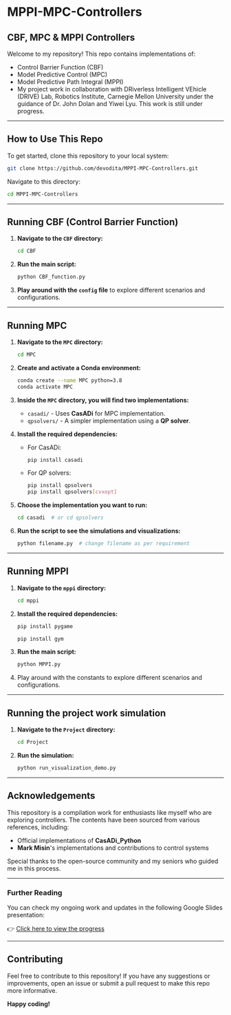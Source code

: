 # MPPI-MPC-Controllers

## CBF, MPC & MPPI Controllers

Welcome to my repository! This repo contains implementations of:
- Control Barrier Function (CBF)
- Model Predictive Control (MPC)
- Model Predictive Path Integral (MPPI)
- My project work in collaboration with DRiverless Intelligent VEhicle (DRIVE) Lab, Robotics Institute, Carnegie Mellon University under the guidance of Dr. John Dolan and Yiwei Lyu. This work is still under progress.

---

## How to Use This Repo

To get started, clone this repository to your local system:

```sh
git clone https://github.com/devodita/MPPI-MPC-Controllers.git
```

Navigate to this directory:

```sh
cd MPPI-MPC-Controllers
```

---

## Running CBF (Control Barrier Function)

1. **Navigate to the `CBF` directory:**
   ```sh
   cd CBF
   ```

2. **Run the main script:**
   ```sh
   python CBF_function.py
   ```

3. **Play around with the `config` file** to explore different scenarios and configurations.

---

## Running MPC

1. **Navigate to the `MPC` directory:**
   ```sh
   cd MPC
   ```

2. **Create and activate a Conda environment:**
   ```sh
   conda create --name MPC python=3.8 
   conda activate MPC
   ```

3. **Inside the `MPC` directory, you will find two implementations:**
   - `casadi/` - Uses **CasADi** for MPC implementation.
   - `qpsolvers/` - A simpler implementation using a **QP solver**.

4. **Install the required dependencies:**
   - For CasADi:
     ```sh
     pip install casadi
     ```
   - For QP solvers:
     ```sh
     pip install qpsolvers
     pip install qpsolvers[cvxopt]
     ```

5. **Choose the implementation you want to run:**
   ```sh
   cd casadi  # or cd qpsolvers
   ```

6. **Run the script to see the simulations and visualizations:**
   ```sh
   python filename.py  # change filename as per requirement
   ```

---

## Running MPPI

1. **Navigate to the `mppi` directory:**
   ```sh
   cd mppi
   ```
2.  **Install the required dependencies:**
     ```sh
     pip install pygame
     ```
     ```sh
     pip install gym
     ```

3. **Run the main script:**
   ```sh
   python MPPI.py
   ```

4. Play around with the constants to explore different scenarios and configurations.

---

## Running the project work simulation

1. **Navigate to the `Project` directory:**
   ```sh
   cd Project
   ```

2. **Run the simulation:**
   ```sh
   python run_visualization_demo.py
   ```

---

## Acknowledgements

This repository is a compilation work for enthusiasts like myself who are exploring controllers. The contents have been sourced from various references, including:
- Official implementations of **CasADi_Python**
- **Mark Misin**'s implementations and contributions to control systems

Special thanks to the open-source community and my seniors who guided me in this process.

---

### Further Reading

You can check my ongoing work and updates in the following Google Slides presentation:

👉 [Click here to view the progress](https://docs.google.com/presentation/d/1csi9oMNgO3u7VMuONpWCDqABk5728hYO6HDcmZNTCbM/edit?usp=sharing)

---

## Contributing

Feel free to contribute to this repository! If you have any suggestions or improvements, open an issue or submit a pull request to make this repo more informative.

**Happy coding!**
